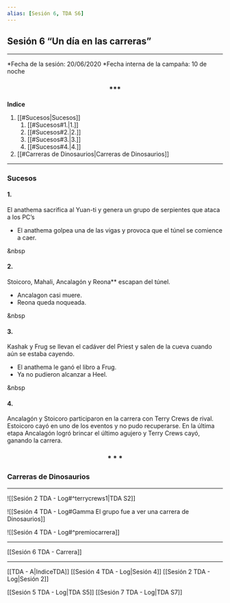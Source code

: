 ```yaml
---
alias: [Sesión 6, TDA S6]
---
```


## Sesión 6 “Un día en las carreras”

---
  
*Fecha de la sesión: 20/06/2020
*Fecha interna de la campaña: 10 de noche

<div align='center'>
<h3> *** </h3>
</div>

**Indice**
1. [[#Sucesos|Sucesos]]
	1. [[#Sucesos#1.|1.]]
	1. [[#Sucesos#2.|2.]]
	1. [[#Sucesos#3.|3.]]
	1. [[#Sucesos#4.|4.]]
1. [[#Carreras de Dinosaurios|Carreras de Dinosaurios]]
---
### Sucesos

#### 1.
El anathema sacrifica al Yuan-ti y genera un grupo de serpientes que ataca a los PC’s
-   El anathema golpea una de las vigas y provoca que el túnel se comience a caer.

&nbsp

#### 2.
Stoicoro, Mahali, Ancalagón y Reona** escapan del túnel.
-   Ancalagon casi muere.     
-   Reona queda noqueada.

&nbsp

#### 3.
Kashak y Frug se llevan el cadáver del Priest y salen de la cueva cuando aún se estaba cayendo.
-   El anathema le ganó el libro a Frug.
-   Ya no pudieron alcanzar a Heel.

&nbsp

#### 4.

Ancalagón y Stoicoro participaron en la carrera con Terry Crews de rival. Estoicoro cayó en uno de los eventos y no pudo recuperarse. En la última etapa Ancalagón logró brincar el último agujero y Terry Crews cayó, ganando la carrera.


<div align='center'>
<h3> * * * </h3>
</div>


### Carreras de Dinosaurios

---

![[Sesión 2 TDA - Log#^terrycrews1|TDA S2]]

![[Sesión 4 TDA - Log#Gamma El grupo fue a ver una carrera de Dinosaurios]]

![[Sesión 4 TDA - Log#^premiocarrera]]

---

[[Sesión 6 TDA - Carrera]]

---
[[TDA - A|IndiceTDA]]
[[Sesión 4 TDA - Log|Sesión 4]]
[[Sesión 2 TDA - Log|Sesión 2]]


[[Sesión 5 TDA - Log|TDA S5]]
[[Sesión 7 TDA - Log|TDA S7]]